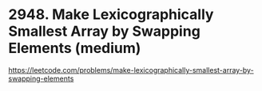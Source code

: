 # 2948. Make Lexicographically Smallest Array by Swapping Elements (medium)

https://leetcode.com/problems/make-lexicographically-smallest-array-by-swapping-elements
